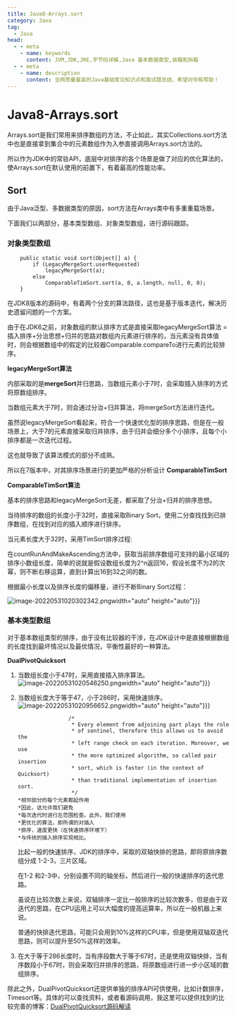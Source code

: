 ```yaml
---
title: Java8-Arrays.sort
category: Java
tag:
  - Java
head:
  - - meta
    - name: keywords
      content: JVM,JDK,JRE,字节码详解,Java 基本数据类型,装箱和拆箱
  - - meta
    - name: description
      content: 全网质量最高的Java基础常见知识点和面试题总结，希望对你有帮助！
---
```

# Java8-Arrays.sort

Arrays.sort是我们常用来排序数组的方法，不止如此，其实Collections.sort方法中也是直接拿到集合中的元素数组作为入参直接调用Arrays.sort方法的。

所以作为JDK中的常驻API，底层中对排序的各个场景是做了对应的优化算法的，使Arrays.sort在默认使用的前置下，有着最高的性能功率。

## Sort

由于Java泛型、多数据类型的原因，sort方法在Arrays类中有多重重载场景。

下面我们以两部分，基本类型数组、对象类型数组，进行源码跟踪。

### 对象类型数组

```
    public static void sort(Object[] a) {
        if (LegacyMergeSort.userRequested)
            legacyMergeSort(a);
        else
            ComparableTimSort.sort(a, 0, a.length, null, 0, 0);
    }
```

在JDK8版本的源码中，有着两个分支的算法路径，这也是基于版本迭代，解决历史遗留问题的一个方案。

由于在JDK6之前，对象数组的默认排序方式是直接采取legacyMergeSort算法 = 插入排序+分治思想+归并的思路对数组内元素进行排序的，当元素没有具体值时，则会根据数组中的假定的比较器Comparable.compareTo进行元素的比较排序。

**legacyMergeSort算法**

内部采取的是**mergeSort**并归思路，当数组元素小于7时，会采取插入排序的方式将原数组排序。

当数组元素大于7时，则会通过分治+归并算法，将mergeSort方法进行迭代。

虽然说legacyMergeSort看起来，符合一个快速优化型的排序思路，但是在一般场景上，大于7的元素直接采取归并排序，由于归并会细分多个小排序，且每个小排序都是一次迭代过程。

这也就导致了该算法模式的部分不成熟。

所以在7版本中，对其排序场景进行的更加严格的分析设计 **ComparableTimSort**

**ComparableTimSort算法**

基本的排序思路和legacyMergeSort无差，都采取了分治+归并的排序思想。

当待排序的数组的长度小于32时，直接采取Binary Sort，使用二分查找找到已排序数组，在找到对应的插入顺序进行排序。

当元素长度大于32时，采用TimSort排序过程:

在countRunAndMakeAscending方法中，获取当前排序数组可支持的最小区域的排序小数组长度，简单的说就是假设数组长度为2^n返回16，假设长度不为2的次幂，则不断右移运算，直到计算出16到32之间的数。

根据最小长度以及排序长度的偏移量，进行不断Binary Sort过程：

![image-20220531020302342.png](https://www.leyuna.xyz/image/2022-05-31/image-20220531020302342.png)width="auto" height="auto"}}}

### 基本类型数组

对于基本数组类型的排序，由于没有比较器的干涉，在JDK设计中是直接根据数组的长度找到最坏情况以及最优情况，平衡性最好的一种算法。

**DualPivotQuicksort**

1. 当数组长度小于47时，采用直接插入排序算法。
![image-20220531020546250.png](https://www.leyuna.xyz/image/2022-05-31/image-20220531020546250.png)width="auto" height="auto"}}}

2. 当数组长度大于等于47，小于286时，采用快速排序。
![image-20220531020956652.png](https://www.leyuna.xyz/image/2022-05-31/image-20220531020956652.png)width="auto" height="auto"}}}

   ```
                   /*
                    * Every element from adjoining part plays the role
                    * of sentinel, therefore this allows us to avoid the
                    * left range check on each iteration. Moreover, we use
                    * the more optimized algorithm, so called pair insertion
                    * sort, which is faster (in the context of Quicksort)
                    * than traditional implementation of insertion sort.
                    */
   *相邻部分的每个元素都起作用
   *因此，这允许我们避免
   *每次迭代时进行左范围检查。此外，我们使用
   *更优化的算法，即所谓的对插入
   *排序，速度更快（在快速排序环境下）
   *与传统的插入排序实现相比。
   ```

   比起一般的快速排序，JDK的排序中，采取的双轴快排的思路，即将原排序数组分成 1-2-3，三片区域。

   在1-2 和2-3中，分别设置不同的轴坐标，然后进行一般的快速排序的迭代思路。

   虽说在比较次数上来说，双轴排序一定比一般排序的比较次数多，但是由于双迭代的思路，在CPU运用上可以大幅度的提高运算率，所以在一般机器上来说。

   普通的快排迭代思路，可能只会用到10%这样的CPU率，但是使用双轴双迭代思路，则可以提升至50%这样的效率。

3. 在大于等于286长度时，当有序段数大于等于67时，还是使用双轴快排，当有序数段小于67时，则会采取归并排序的思路，将原数组进行进一步小区域的数组排序。

除此之外，DualPivotQuicksort还提供单独的排序API可供使用，比如计数排序，Timesort等。具体的可以查找资料，或者看源码调用，我这里可以提供找到的比较完善的博客：[DualPivotQuicksort源码解读](https://blog.csdn.net/lyj1597374034/article/details/106720629)
